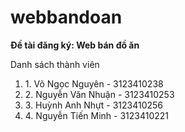 # webbandoan
<b> Đề tài đăng ký: Web bán đồ ăn </b>
<p>
    Danh sách thành viên
<ol> 
<li> 1. Võ Ngọc Nguyên - 3123410238 </li>
<li> 2. Nguyễn Văn Nhuận - 3123410253 </li>
<li> 3. Huỳnh Anh Nhựt - 3123410256 </li>
<li> 4. Nguyễn Tiến Minh - 3123410221 </li>
    </ol>
</p>

